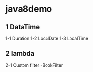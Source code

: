 # java8demo
## 1 DataTime
 1-1 Duration
 1-2 LocalDate
 1-3 LocalTime
## 2 lambda
 2-1 Custom filter -BookFilter